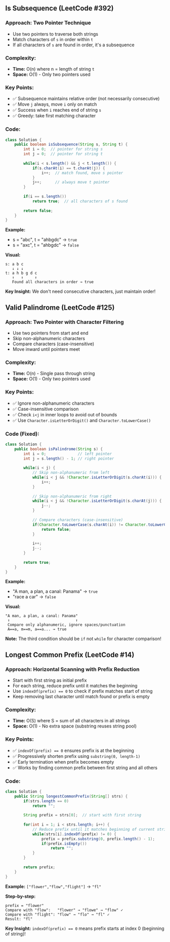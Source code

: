 ## Is Subsequence (LeetCode #392)

### Approach: **Two Pointer Technique**
- Use two pointers to traverse both strings
- Match characters of `s` in order within `t`
- If all characters of `s` are found in order, it's a subsequence

### Complexity:
- **Time:** O(n) where n = length of string `t`
- **Space:** O(1) - Only two pointers used

### Key Points:
- ✅ Subsequence maintains relative order (not necessarily consecutive)
- ✅ Move `j` always, move `i` only on match
- ✅ Success when `i` reaches end of string `s`
- ✅ Greedy: take first matching character

### Code:
```java
class Solution {
    public boolean isSubsequence(String s, String t) {
        int i = 0;  // pointer for string s
        int j = 0;  // pointer for string t
        
        while(i < s.length() && j < t.length()) {
            if(s.charAt(i) == t.charAt(j)) {
                i++;  // match found, move s pointer
            }
            j++;      // always move t pointer
        }
        
        if(i == s.length())
            return true;  // all characters of s found
            
        return false;
    }
}
```

**Example:**
- s = "abc", t = "ahbgdc" → `true`
- s = "axc", t = "ahbgdc" → `false`

**Visual:**
```
s: a b c
   ↓ ↓ ↓
t: a h b g d c
   ↑   ↑     ↑
   Found all characters in order → true
```

**Key Insight:** We don't need consecutive characters, just maintain order!


## Valid Palindrome (LeetCode #125)

### Approach: **Two Pointer with Character Filtering**
- Use two pointers from start and end
- Skip non-alphanumeric characters
- Compare characters (case-insensitive)
- Move inward until pointers meet

### Complexity:
- **Time:** O(n) - Single pass through string
- **Space:** O(1) - Only two pointers used

### Key Points:
- ✅ Ignore non-alphanumeric characters
- ✅ Case-insensitive comparison
- ✅ Check `i<j` in inner loops to avoid out of bounds
- ✅ Use `Character.isLetterOrDigit()` and `Character.toLowerCase()`

### Code (Fixed):
```java
class Solution {
    public boolean isPalindrome(String s) {
        int i = 0;              // left pointer
        int j = s.length() - 1; // right pointer
        
        while(i < j) {
            // Skip non-alphanumeric from left
            while(i < j && !Character.isLetterOrDigit(s.charAt(i))) {
                i++;
            }
            
            // Skip non-alphanumeric from right
            while(i < j && !Character.isLetterOrDigit(s.charAt(j))) {
                j--;
            }
            
            // Compare characters (case-insensitive)
            if(Character.toLowerCase(s.charAt(i)) != Character.toLowerCase(s.charAt(j))) {
                return false;
            }
            
            i++;
            j--;
        }
        
        return true;
    }
}
```

**Example:**
- "A man, a plan, a canal: Panama" → `true`
- "race a car" → `false`

**Visual:**
```
"A man, a plan, a canal: Panama"
 ↑                             ↑
 Compare only alphanumeric, ignore spaces/punctuation
 A==a, m==m, a==a... → true
```

**Note:** The third condition should be `if` not `while` for character comparison!

## Longest Common Prefix (LeetCode #14)

### Approach: **Horizontal Scanning with Prefix Reduction**
- Start with first string as initial prefix
- For each string, reduce prefix until it matches the beginning
- Use `indexOf(prefix) == 0` to check if prefix matches start of string
- Keep removing last character until match found or prefix is empty

### Complexity:
- **Time:** O(S) where S = sum of all characters in all strings
- **Space:** O(1) - No extra space (substring reuses string pool)

### Key Points:
- ✅ `indexOf(prefix) == 0` ensures prefix is at the beginning
- ✅ Progressively shorten prefix using `substring(0, length-1)`
- ✅ Early termination when prefix becomes empty
- ✅ Works by finding common prefix between first string and all others

### Code:
```java
class Solution {
    public String longestCommonPrefix(String[] strs) {
        if(strs.length == 0)
            return "";
        
        String prefix = strs[0];  // start with first string
        
        for(int i = 1; i < strs.length; i++) {
            // Reduce prefix until it matches beginning of current string
            while(strs[i].indexOf(prefix) != 0) {
                prefix = prefix.substring(0, prefix.length() - 1);
                if(prefix.isEmpty())
                    return "";
            }
        }
        
        return prefix;
    }
}
```

**Example:** `["flower","flow","flight"]` → `"fl"`

**Step-by-step:**
```
prefix = "flower"
Compare with "flow":   "flower" → "flowe" → "flow" ✓
Compare with "flight": "flow" → "flo" → "fl" ✓
Result: "fl"
```

**Key Insight:** `indexOf(prefix) == 0` means prefix starts at index 0 (beginning of string)!